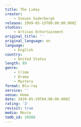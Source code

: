 ```yaml
---
title: The Limey
creator:
    - Steven Soderbergh
release: 1999-05-15T00:00:00.000Z
studios:
    - Artisan Entertainment
original_title: ''
original_language: en
language:
    - English
country:
    - United States
length: 89
genre:
    - Crime
    - Drama
    - Mystery
format: Blu-ray
service: ''
venue: Home
date: 2020-05-29T04:00:00.000Z
rating: '3'
revisit: true
media: Movie
tmdb_id: 10388
---
```



